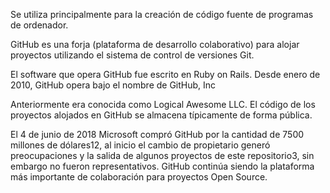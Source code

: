 Se utiliza principalmente para la creación de código fuente de programas de ordenador. 

GitHub es una forja (plataforma de desarrollo colaborativo) para alojar proyectos utilizando el sistema de control de versiones Git.

El software que opera GitHub fue escrito en Ruby on Rails. Desde enero de 2010, GitHub opera bajo el nombre de GitHub, Inc 

Anteriormente era conocida como Logical Awesome LLC. El código de los proyectos alojados en GitHub se almacena típicamente de forma pública.

El 4 de junio de 2018 Microsoft compró GitHub por la cantidad de 7500 millones de dólares1​2​, al inicio el cambio de propietario generó preocupaciones y la salida de algunos proyectos de este repositorio3​, sin embargo no fueron representativos. GitHub continúa siendo la plataforma más importante de colaboración para proyectos Open Source.

